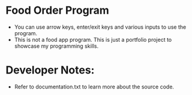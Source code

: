 # Food Order Program
- You can use arrow keys, enter/exit keys and various inputs to use the program.
- This is not a food app program. This is just a portfolio project to showcase my programming skills.

# Developer Notes:
- Refer to documentation.txt to learn more about the source code.

